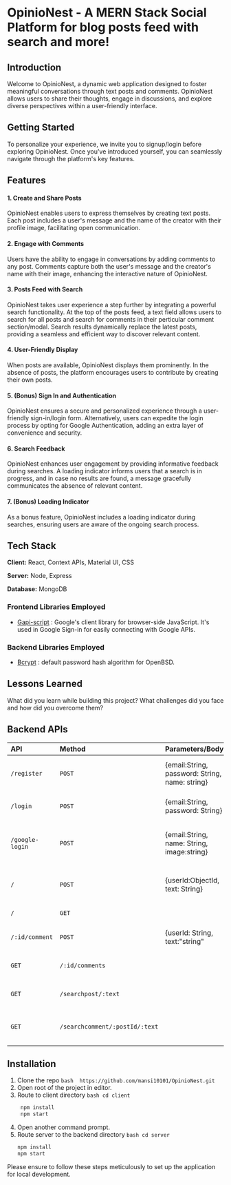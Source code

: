 
# OpinioNest - A MERN Stack Social Platform for blog posts feed with search and more!




## Introduction

Welcome to OpinioNest, a dynamic web application designed to foster meaningful conversations through text posts and comments. OpinioNest allows users to share their thoughts, engage in discussions, and explore diverse perspectives within a user-friendly interface.


## Getting Started

To personalize your experience, we invite you to signup/login before exploring OpinioNest. Once you've introduced yourself, you can seamlessly navigate through the platform's key features.



## Features

#### 1. Create and Share Posts 
OpinioNest enables users to express themselves by creating text posts. Each post includes a user's message and the name of the creator with their profile image, facilitating open communication.

#### 2. Engage with Comments
Users have the ability to engage in conversations by adding comments to any post. Comments capture both the user's message and the creator's name with their image, enhancing the interactive nature of OpinioNest.

#### 3. Posts Feed with Search 
OpinioNest takes user experience a step further by integrating a powerful search functionality. At the top of the posts feed, a text field allows users to search for all posts and search for comments in their perticular comment section/modal. Search results dynamically replace the latest posts, providing a seamless and efficient way to discover relevant content.

#### 4. User-Friendly Display 
When posts are available, OpinioNest displays them prominently. In the absence of posts, the platform encourages users to contribute by creating their own posts.

#### 5. (Bonus) Sign In and Authentication 
OpinioNest ensures a secure and personalized experience through a user-friendly sign-in/login form. Alternatively, users can expedite the login process by opting for Google Authentication, adding an extra layer of convenience and security. 

#### 6. Search Feedback 
OpinioNest enhances user engagement by providing informative feedback during searches. A loading indicator informs users that a search is in progress, and in case no results are found, a message gracefully communicates the absence of relevant content.

#### 7. (Bonus) Loading Indicator  
As a bonus feature, OpinioNest includes a loading indicator during searches, ensuring users are aware of the ongoing search process.




## Tech Stack

**Client:** React, Context APIs, Material UI, CSS

**Server:** Node, Express

**Database:** MongoDB

### Frontend Libraries Employed

 - [Gapi-script](https://www.npmjs.com/package/gapi-script) : Google's client library for browser-side JavaScript. It's used in Google Sign-in for easily connecting with Google APIs.

### Backend Libraries Employed

 - [Bcrypt](https://medium.com/@mridu.sh92/a-quick-guide-for-authentication-using-bcrypt-on-express-nodejs-1d8791bb418f) : default password hash algorithm for OpenBSD.



## Lessons Learned

What did you learn while building this project? What challenges did you face and how did you overcome them?


## Backend APIs

|    API    |  Method  |   Parameters/Body    |      Purpose      |
| :-------- | :----- | :------------------- | ------------------|
|`/register` | `POST` |{email:String, password: String, name: string}      | used to register user and returns the post|
|`/login`|`POST`|{email:String, password: String}|for authenticating existing user|
|`/google-login`|`POST`|{email:String, name: String, image:string}|for storing data when user signed up using google|
| `/` | `POST` | {userId:ObjectId, text: String}|for posting post data with user's Object id|
| `/` | `GET` | | getting all posts |
| `/:id/comment` | `POST` | {userId: String, text:"string"| post comment on a post|
| `GET` | `/:id/comments` | |   get all comments of a post|      
| `GET` | `/searchpost/:text` | | getting searched posts|
| `GET` | `/searchcomment/:postId/:text` | |   get all comments for searched comment|


## Installation

1. Clone the repo ```bash  https://github.com/mansi10101/OpinioNest.git ``` 
2. Open root of the project in editor.
3. Route to client directory ```bash cd client ```
   ```bash 
    npm install
    npm start 
   ```
4. Open another command prompt.
5. Route server to the backend directory ```bash cd server ```
     ```bash 
    npm install
    npm start 
     ```
Please ensure to follow these steps meticulously to set up the application for local development. 
  
    
